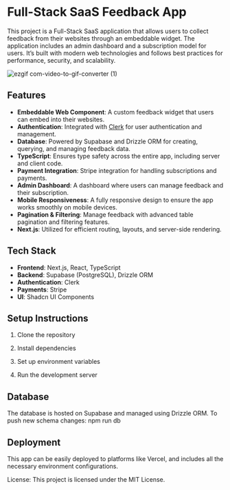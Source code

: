 # Full-Stack SaaS Feedback App

This project is a Full-Stack SaaS application that allows users to collect feedback from their websites through an embeddable widget. The application includes an admin dashboard and a subscription model for users. It’s built with modern web technologies and follows best practices for performance, security, and scalability.

![ezgif com-video-to-gif-converter (1)](https://github.com/user-attachments/assets/f7e17bc8-c25c-48e5-ae25-072335fd4dca)

## Features

- **Embeddable Web Component**: A custom feedback widget that users can embed into their websites.
- **Authentication**: Integrated with [Clerk](https://clerk.dev/) for user authentication and management.
- **Database**: Powered by Supabase and Drizzle ORM for creating, querying, and managing feedback data.
- **TypeScript**: Ensures type safety across the entire app, including server and client code.
- **Payment Integration**: Stripe integration for handling subscriptions and payments.
- **Admin Dashboard**: A dashboard where users can manage feedback and their subscription.
- **Mobile Responsiveness**: A fully responsive design to ensure the app works smoothly on mobile devices.
- **Pagination & Filtering**: Manage feedback with advanced table pagination and filtering features.
- **Next.js**: Utilized for efficient routing, layouts, and server-side rendering.

## Tech Stack

- **Frontend**: Next.js, React, TypeScript
- **Backend**: Supabase (PostgreSQL), Drizzle ORM
- **Authentication**: Clerk
- **Payments**: Stripe
- **UI**: Shadcn UI Components

## Setup Instructions

1. Clone the repository

2. Install dependencies

3. Set up environment variables

5. Run the development server

## Database

The database is hosted on Supabase and managed using Drizzle ORM.
To push new schema changes: npm run db

## Deployment 

This app can be easily deployed to platforms like Vercel, and includes all the necessary environment configurations.

License: This project is licensed under the MIT License.
